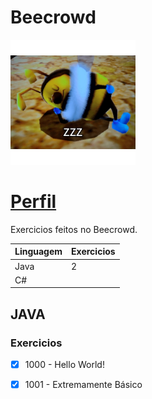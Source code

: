 # Beecrowd

<img src="/bee.jpg" width="200px"/>


# [Perfil](https://www.beecrowd.com.br/judge/pt/profile/731032)

Exercicios feitos no Beecrowd.


| Linguagem | Exercicios |
|-----------|------------|
| Java      | 2          |
| C#        |            |


## JAVA

### Exercicios

- [x] 1000 - Hello World!
- [x] 1001 - Extremamente Básico


